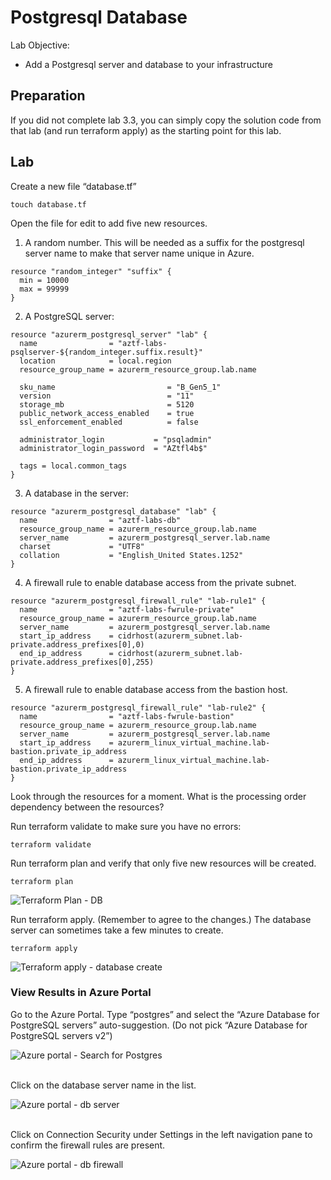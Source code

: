 # Postgresql Database

Lab Objective:
- Add a Postgresql server and database to your infrastructure

## Preparation

If you did not complete lab 3.3, you can simply copy the solution code from that lab (and run terraform apply) as the starting point for this lab.

## Lab

Create a new file “database.tf”
```
touch database.tf
```

Open the file for edit to add five new resources.

1. A random number.  This will be needed as a suffix for the postgresql server name to make that server name unique in Azure.
```
resource "random_integer" "suffix" {
  min = 10000
  max = 99999
}
```

2. A PostgreSQL server:
```
resource "azurerm_postgresql_server" "lab" {
  name                = "aztf-labs-psqlserver-${random_integer.suffix.result}"
  location            = local.region
  resource_group_name = azurerm_resource_group.lab.name

  sku_name                         = "B_Gen5_1"
  version                          = "11"
  storage_mb                       = 5120
  public_network_access_enabled    = true
  ssl_enforcement_enabled          = false

  administrator_login           = "psqladmin"
  administrator_login_password  = "AZtfl4b$"

  tags = local.common_tags
}
```

3. A database in the server:
```
resource "azurerm_postgresql_database" "lab" {
  name                = "aztf-labs-db"
  resource_group_name = azurerm_resource_group.lab.name
  server_name         = azurerm_postgresql_server.lab.name
  charset             = "UTF8"
  collation           = "English_United States.1252"
}
```

4. A firewall rule to enable database access from the private subnet.
```
resource "azurerm_postgresql_firewall_rule" "lab-rule1" {
  name                = "aztf-labs-fwrule-private"
  resource_group_name = azurerm_resource_group.lab.name
  server_name         = azurerm_postgresql_server.lab.name
  start_ip_address    = cidrhost(azurerm_subnet.lab-private.address_prefixes[0],0)
  end_ip_address      = cidrhost(azurerm_subnet.lab-private.address_prefixes[0],255)
}
```

5. A firewall rule to enable database access from the bastion host.
```
resource "azurerm_postgresql_firewall_rule" "lab-rule2" {
  name                = "aztf-labs-fwrule-bastion"
  resource_group_name = azurerm_resource_group.lab.name
  server_name         = azurerm_postgresql_server.lab.name
  start_ip_address    = azurerm_linux_virtual_machine.lab-bastion.private_ip_address
  end_ip_address      = azurerm_linux_virtual_machine.lab-bastion.private_ip_address
}
```

Look through the resources for a moment. What is the processing order dependency between the resources?

Run terraform validate to make sure you have no errors:
```
terraform validate
```

Run terraform plan and verify that only five new resources will be created.
```
terraform plan
```
![Terraform Plan - DB](./images/tf-plan-db.png "Terraform Plan - DB")


Run terraform apply. (Remember to agree to the changes.)  The database server can sometimes take a few minutes to create.
```
terraform apply
```
![Terraform apply - database create](./images/tf-apply-db.png "Terraform apply - database create")

### View Results in Azure Portal

Go to the Azure Portal.  Type “postgres” and select the “Azure Database for PostgreSQL servers” auto-suggestion.  (Do not pick “Azure Database for PostgreSQL servers v2”)

![Azure portal - Search for Postgres](./images/az-postgres.png "Azure portal - Search for Postgres")
<br /><br />

Click on the database server name in the list.

![Azure portal - db server](./images/az-dbserver.png "Azure portal - db server")
<br /><br />

Click on Connection Security under Settings in the left navigation pane to confirm the firewall rules are present.

![Azure portal - db firewall](./images/az-dbfw.png "Azure portal - db firewall")
